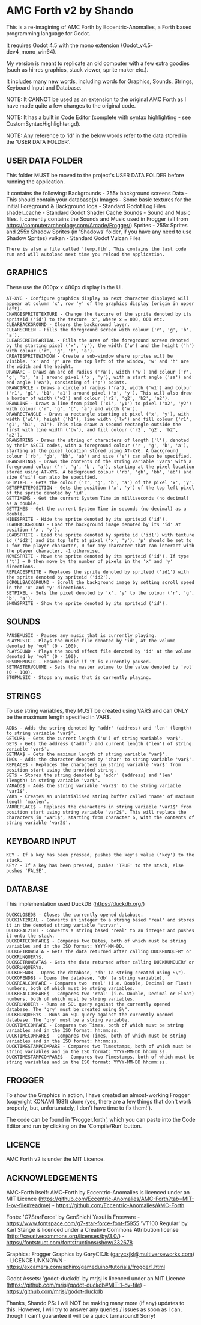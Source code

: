 # AMC Forth v2 by Shando

This is a re-imagining of AMC Forth by Eccentric-Anomalies, a Forth based programming language for Godot. 

It requires Godot 4.5 with the mono extension (Godot_v4.5-dev4_mono_win64).

My version is meant to replicate an old computer with a few extra goodies (such as hi-res graphics, stack viewer, sprite maker etc.).

It includes many new words, including words for Graphics, Sounds, Strings, Keyboard Input and Database.

NOTE: It CANNOT be used as an extension to the original AMC Forth as I have made quite a few changes to the original code.

NOTE: It has a built in Code Editor (complete with syntax highlighting - see CustomSyntaxHighlighter.gd).

NOTE: Any reference to 'id' in the below words refer to the data stored in the 'USER DATA FOLDER'.

## USER DATA FOLDER

This folder MUST be moved to the project's USER DATA FOLDER before running the application.

It contains the following:
	Backgrounds - 255x background screens
	Data - This should contain your database(s)
	Images - Some basic textures for the initial Foreground & Background
	logs - Standard Godot Log Files
	shader_cache - Standard Godot Shader Cache
	Sounds - Sound and Music files. It currently contains the Sounds and Music used in Frogger (all from https://computerarcheology.com/Arcade/Frogger/)
	Sprites - 255x Sprites and 255x Shadow Sprites (in 'Shadows' folder, if you have any need to use Shadow Sprites)
	vulkan - Standard Godot Vulcan Files

	There is also a file called 'temp.fth'. This contains the last code run and will autoload next time you reload the application.

## GRAPHICS

These use the 800px x 480px display in the UI.

	AT-XYG - Configure graphics display so next character displayed will appear at column 'x', row 'y' of the graphics display (origin in upper left).
	CHANGESPRITETEXTURE - Change the texture of the sprite denoted by its spriteid ('id') to the texture 'x', where x = 000, 001 etc.
	CLEARBACKGROUND - Clears the background layer.
	CLEARSCREEN - Fills the foreground screen with colour ('r', 'g', 'b', 'a').
	CLEARSCREENPARTIAL - Fills the area of the foreground screen denoted by the starting pixel ('x', 'y'), the width ('w') and the height ('h') with colour ('r', 'g', 'b', 'a').
	CREATESPRITEWINDOW - Create a sub-window where sprites will be visible. 'x' and 'y' are the top left of the window, 'w' and 'h' are the width and the height.
	DRAWARC - Draws an arc of radius ('ra'), width ('w') and colour ('r', 'g', 'b', 'a') around pixel ('x', 'y'), with a start angle ('sa') and end angle ('ea'), consisting of ('p') points.
	DRAWCIRCLE - Draws a circle of radius ('ra'), width ('w1') and colour ('r1', 'g1', 'b1', 'a1') around pixel ('x', 'y'). This will also draw a border of width ('w2') and colour ('r2', 'g2', 'b2', 'a2').
	DRAWLINE - Draws a line from pixel ('x1', 'y1') to pixel ('x2', 'y2') with colour ('r', 'g', 'b', 'a') and width ('w').
	DRAWRECTANGLE - Draws a rectangle starting at pixel ('x', 'y'), with width ('w1'), height ('h1'), line width ('lw') and fill colour ('r1', 'g1', 'b1', 'a1'). This also draws a second rectangle outside the first with line width ('bw'), and fill colour ('r2', 'g2', 'b2', 'a2').
	DRAWSTRING - Draws the string of characters of length ('l'), denoted by their ASCII codes, with a foreground colour ('r', 'g', 'b', 'a'), starting at the pixel location stored using AT-XYG. A background colour ('rb', 'gb', 'bb', 'ab') and size ('s') can also be specified.
	DRAWSTRING$ - Draws the contents of the string variable 'var$' with a foreground colour ('r', 'g', 'b', 'a'), starting at the pixel location stored using AT-XYG. A background colour ('rb', 'gb', 'bb', 'ab') and size ('si') can also be specified.
	GETPIXEL - Gets the colour ('r', 'g', 'b', 'a') of the pixel 'x', 'y'.
	GETSPRITEPOSITION - Gets the position ('x', 'y') of the top left pixel of the sprite denoted by 'id'.
	GETTIMEMS - Get the current System Time in milliseconds (no decimal) as a double.
	GETTIMES - Get the current System Time in seconds (no decimal) as a double.
	HIDESPRITE - Hide the sprite denoted by its spriteid ('id').
	LOADBACKGROUND - Load the background image denoted by its 'id' at position ('x', 'y').
	LOADSPRITE - Load the sprite denoted by sprite id ('id1') with texture id ('id2') and its top left at pixel ('x', 'y'). 'p' should be set to 1 for the player character, 0 for any character that can interact with the player character, -1 otherwise.
	MOVESPRITE - Move the sprite denoted by its spriteid ('id'). If type ('t') = 0 then move by the number of pixels in the 'x' and 'y' directions.
	REPLACESPRITE - Replaces the sprite denoted by spriteid ('id1') with the sprite denoted by spriteid ('id2').
	SCROLLBACKGROUND - Scroll the background image by setting scroll speed in the 'x' and 'y' directions.
	SETPIXEL - Sets the pixel denoted by 'x', 'y' to the colour ('r', 'g', 'b', 'a').
	SHOWSPRITE - Show the sprite denoted by its spriteid ('id').

## SOUNDS

	PAUSEMUSIC - Pauses any music that is currently playing.
	PLAYMUSIC - Plays the music file denoted by 'id', at the volume denoted by 'vol' (0 - 100).
	PLAYSOUND - Plays the sound effect file denoted by 'id' at the volume denoted by 'vol' (0 - 100).
	RESUMEMUSIC - Resumes music if it is currently paused.
	SETMASTERVOLUME - Sets the master volume to the value denoted by 'vol' (0 - 100).
	STOPMUSIC - Stops any music that is currently playing.

## STRINGS

To use string variables, they MUST be created using VAR$ and can ONLY be the maximum length specified in VAR$.

	ADD$ - Adds the string denoted by 'addr' (address) and 'len' (length) to string variable 'var$'.
	GETCUR$ - Gets the current length ('u') of string variable 'var$'.
	GET$ - Gets the address ('addr') and current length ('len') of string variable 'var$'.
	GETMAX$ - Gets the maximum length of string variable 'var$'.
	INC$ - Adds the character denoted by 'char' to string variable 'var$'.
	REPLACE$ - Replaces the characters in string variable 'var$' from position start using the provided string.
	SET$ - Stores the string denoted by 'addr' (address) and 'len' (length) in string variable 'var$'.
	VARADD$ - Adds the string variable 'var2$' to the string variable 'var1$'.
	VAR$ - Creates an uninitialised string buffer called 'name' of maximum length 'maxlen'.
	VARREPLACE$ - Replaces the characters in string variable 'var1$' from position start using string variable 'var2$'. This will replace the characters in 'var1$', starting from character 6, with the contents of string variable 'var2$'.

## KEYBOARD INPUT

	KEY - If a key has been pressed, pushes the key's value ('key') to the stack.
	KEY? - If a key has been pressed, pushes 'TRUE' to the stack, else pushes 'FALSE'.

## DATABASE

This implementation used DuckDB (https://duckdb.org/)

	DUCKCLOSEDB - Closes the currently opened database.
	DUCKINT2REAL - Converts an integer to a string based 'real' and stores it in the denoted string variable 'strvar'.
	DUCKREAL2INT - Converts a string based 'real' to an integer and pushes it onto the stack.
	DUCKDATECOMPARE$ - Compares two Dates, both of which must be string variables and in the ISO format: YYYY-MM-DD.
	DUCKGETROWDATA - Gets the data returned after calling DUCKRUNQUERY or DUCKRUNQUERY$.
	DUCKGETROWDATA$ - Gets the data returned after calling DUCKRUNQUERY or DUCKRUNQUERY$.
	DUCKOPENDB - Opens the database, 'db' (a string created using S\").
	DUCKOPENDB$ - Opens the database, 'db' (a string variable).
	DUCKREALCOMPARE - Compares two 'real' (i.e. Double, Decimal or Float) numbers, both of which must be string variables.
	DUCKREALCOMPARE$ - Compares two 'real' (i.e. Double, Decimal or Float) numbers, both of which must be string variables.
	DUCKRUNQUERY - Runs an SQL query against the currently opened database. The 'qry' must be created using S\".
	DUCKRUNQUERY$ - Runs an SQL query against the currently opened database. The 'qry' must be a string variable.
	DUCKTIMECOMPARE - Compares two Times, both of which must be string variables and in the ISO format: hh:mm:ss.
	DUCKTIMECOMPARE$ - Compares two Times, both of which must be string variables and in the ISO format: hh:mm:ss.
	DUCKTIMESTAMPCOMPARE - Compares two Timestamps, both of which must be string variables and in the ISO format: YYYY-MM-DD hh:mm:ss.
	DUCKTIMESTAMPCOMPARE$ - Compares two Timestamps, both of which must be string variables and in the ISO format: YYYY-MM-DD hh:mm:ss.

## FROGGER

To show the Graphics in action, I have created an almost-working Frogger (copyright KONAMI 1981) clone (yes, there are a few things that don't work properly, but, unfortunately, I don't have time to fix them!').

The code can be found in 'Frogger.forth', which you can paste into the Code Editor and run by clicking on the 'Compile/Run' button.

## LICENCE

AMC Forth v2 is under the MIT Licence.

## ACKNOWLEDGEMENTS

AMC-Forth itself:
AMC-Forth by Eccentric-Anomalies is licenced under an MIT Licence (https://github.com/Eccentric-Anomalies/AMC-Forth?tab=MIT-1-ov-file#readme) - https://github.com/Eccentric-Anomalies/AMC-Forth

Fonts:
'G7StarForce' by GenShichi Yasui is Freeware - https://www.fontspace.com/g7-star-force-font-f5955
'VT100 Regular' by Karl Stange is licenced under a Creative Commons Attribution license (http://creativecommons.org/licenses/by/3.0/) - https://fontstruct.com/fontstructions/show/232678

Graphics:
Frogger Graphics by GaryCXJk (garycxjkl@multiverseworks.com) - LICENCE UNKNOWN - https://excamera.com/sphinx/gameduino/tutorials/frogger1.html

Godot Assets:
'godot-duckdb' by mrjsj is licenced under an MIT Licence (https://github.com/mrjsj/godot-duckdb#MIT-1-ov-file) - https://github.com/mrjsj/godot-duckdb


Thanks, Shando
PS: I will NOT be making many more (if any) updates to this. However, I will try to answer any queries / issues as soon as I can, though I can't guarantee it will be a quick turnaround! Sorry!
